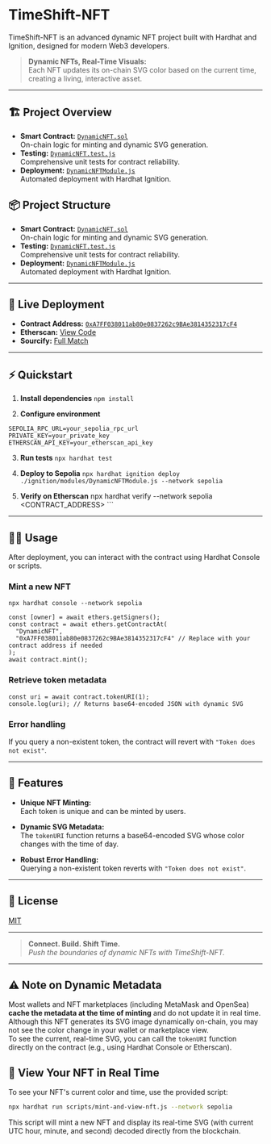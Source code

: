 # TimeShift-NFT
TimeShift-NFT is an advanced dynamic NFT project built with Hardhat and Ignition, designed for modern Web3 developers.

> **Dynamic NFTs, Real-Time Visuals:**  
> Each NFT updates its on-chain SVG color based on the current time, creating a living, interactive asset.

---

## 🏗️ Project Overview

- **Smart Contract:** [`DynamicNFT.sol`](contracts/DynamicNFT.sol)  
    On-chain logic for minting and dynamic SVG generation.
- **Testing:** [`DynamicNFT.test.js`](test/DynamicNFT.test.js)  
    Comprehensive unit tests for contract reliability.
- **Deployment:** [`DynamicNFTModule.js`](ignition/modules/DynamicNFTModule.js)  
    Automated deployment with Hardhat Ignition.

## 📦 Project Structure

- **Smart Contract:** [`DynamicNFT.sol`](contracts/DynamicNFT.sol)  
    On-chain logic for minting and dynamic SVG generation.
- **Testing:** [`DynamicNFT.test.js`](test/DynamicNFT.test.js)  
    Comprehensive unit tests for contract reliability.
- **Deployment:** [`DynamicNFTModule.js`](ignition/modules/DynamicNFTModule.js)  
    Automated deployment with Hardhat Ignition.

---

## 🚀 Live Deployment

- **Contract Address:** [`0xA7FF038011ab80e0837262c9BAe3814352317cF4`](https://sepolia.etherscan.io/address/0xA7FF038011ab80e0837262c9BAe3814352317cF4)
- **Etherscan:** [View Code](https://sepolia.etherscan.io/address/0xA7FF038011ab80e0837262c9BAe3814352317cF4#code)
- **Sourcify:** [Full Match](https://repo.sourcify.dev/contracts/full_match/11155111/0xA7FF038011ab80e0837262c9BAe3814352317cF4/)

---

## ⚡ Quickstart

1. **Install dependencies**
        ```
        npm install
        ```

2. **Configure environment**
```
SEPOLIA_RPC_URL=your_sepolia_rpc_url
PRIVATE_KEY=your_private_key
ETHERSCAN_API_KEY=your_etherscan_api_key
```

3. **Run tests**
        ```
        npx hardhat test
        ```

4. **Deploy to Sepolia**
        ```
        npx hardhat ignition deploy ./ignition/modules/DynamicNFTModule.js --network sepolia
        ```

5. **Verify on Etherscan**
        npx hardhat verify --network sepolia <CONTRACT_ADDRESS>
        ```

---

## 🧑‍💻 Usage

After deployment, you can interact with the contract using Hardhat Console or scripts.

### Mint a new NFT

```
npx hardhat console --network sepolia
```

```
const [owner] = await ethers.getSigners();
const contract = await ethers.getContractAt(
  "DynamicNFT",
  "0xA7FF038011ab80e0837262c9BAe3814352317cF4" // Replace with your contract address if needed
);
await contract.mint();
```

### Retrieve token metadata

```
const uri = await contract.tokenURI(1);
console.log(uri); // Returns base64-encoded JSON with dynamic SVG
```

### Error handling

If you query a non-existent token, the contract will revert with `"Token does not exist"`.

---

## 📝 Features

- **Unique NFT Minting:**  
    Each token is unique and can be minted by users.

- **Dynamic SVG Metadata:**  
    The `tokenURI` function returns a base64-encoded SVG whose color changes with the time of day.

- **Robust Error Handling:**  
    Querying a non-existent token reverts with `"Token does not exist"`.

---

## 📄 License

[MIT](LICENSE)

---

> **Connect. Build. Shift Time.**  
> _Push the boundaries of dynamic NFTs with TimeShift-NFT._

---

## ⚠️ Note on Dynamic Metadata

Most wallets and NFT marketplaces (including MetaMask and OpenSea) **cache the metadata at the time of minting** and do not update it in real time.  
Although this NFT generates its SVG image dynamically on-chain, you may not see the color change in your wallet or marketplace view.  
To see the current, real-time SVG, you can call the `tokenURI` function directly on the contract (e.g., using Hardhat Console or Etherscan).

## 👀 View Your NFT in Real Time

To see your NFT's current color and time, use the provided script:

```sh
npx hardhat run scripts/mint-and-view-nft.js --network sepolia
```

This script will mint a new NFT and display its real-time SVG (with current UTC hour, minute, and second) decoded directly from the blockchain.
